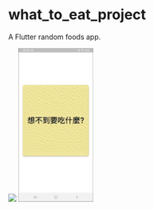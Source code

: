# what_to_eat_project

A Flutter random foods app.

<img src="gif/2.gif" width="150" /> <img src="gif/WhatToEat.gif" width="150" />
